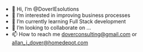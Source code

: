 - 👋 Hi, I’m @DoverIEsolutions
- 👀 I’m interested in improving business processes
- 🌱 I’m currently learning Full Stack development
- 💞️ I’m looking to collaborate on ...
- 📫 How to reach me doverconsulting@gmail.com or allan_j_dover@homedepot.com

<!---
DoverIEsolutions/DoverIEsolutions is a ✨ special ✨ repository because its `README.md` (this file) appears on your GitHub profile.
You can click the Preview link to take a look at your changes.
--->
